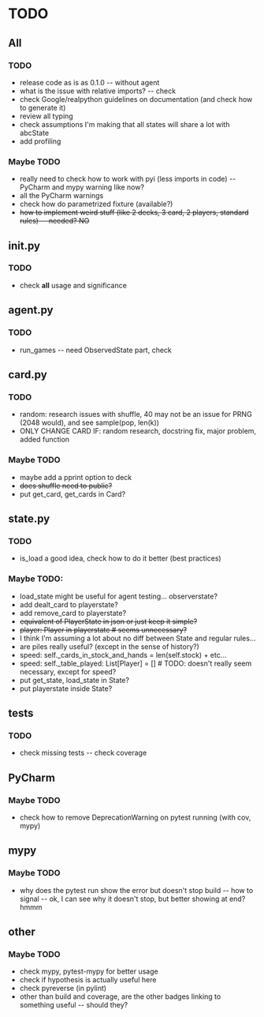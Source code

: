 # TODO

## All
### TODO
- release code as is as 0.1.0 -- without agent
- what is the issue with relative imports? -- check
- check Google/realpython guidelines on documentation (and check how to generate it)
- review all typing
- check assumptions I'm making that all states will share a lot with abcState
- add profiling
### Maybe TODO
- really need to check how to work with pyi (less imports in code) -- PyCharm and mypy warning like now?
- all the PyCharm warnings
- check how do parametrized fixture (available?)
- ~~how to implement weird stuff (like 2 decks, 3 card, 2 players, standard rules) -- needed? NO~~

## __init__.py
### TODO
- check __all__ usage and significance

## agent.py
### TODO
- run_games -- need ObservedState part, check

## card.py
### TODO
- random: research issues with shuffle, 40 may not be an issue for PRNG (2048 would), and see sample(pop, len(k))
- ONLY CHANGE CARD IF: random research, docstring fix, major problem, added function
### Maybe TODO
- maybe add a pprint option to deck
- ~~does shuffle need to public?~~
- put get_card, get_cards in Card?

## state.py
### TODO
- is_load a good idea, check how to do it better (best practices)
### Maybe TODO:
- load_state might be useful for agent testing... observerstate?
- add dealt_card to playerstate?
- add remove_card to playerstate?
- ~~equivalent of PlayerState in json or just keep it simple?~~
- ~~player: Player in playerstate      # seems unnecessary?~~
- I think I'm assuming a lot about no diff between State and regular rules...
- are piles really useful? (except in the sense of history?)
- speed: self._cards_in_stock_and_hands = len(self.stock) + etc...
- speed: self._table_played: List[Player] = []   # TODO: doesn't really seem necessary, except for speed?
- put get_state, load_state in State?
- put playerstate inside State?

## tests
### TODO
- check missing tests -- check coverage

## PyCharm
### Maybe TODO
- check how to remove DeprecationWarning on pytest running (with cov, mypy)

## mypy
### Maybe TODO
- why does the pytest run show the error but doesn't stop build -- how to signal -- ok, I can see why it doesn't stop, 
but better showing at end? hmmm

## other
### Maybe TODO
- check mypy, pytest-mypy for better usage
- check if hypothesis is actually useful here
- check pyreverse (in pylint)
- other than build and coverage, are the other badges linking to something useful -- should they?

